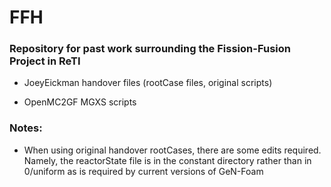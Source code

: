 # FFH 

### Repository for past work surrounding the Fission-Fusion Project in ReTI

* JoeyEickman handover files (rootCase files, original scripts)

* OpenMC2GF MGXS scripts



### Notes:

* When using original handover rootCases, there are some edits required. Namely, the reactorState file is in the constant directory rather than in 0/uniform as is required by current versions of GeN-Foam
